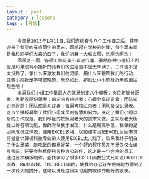 ```yaml
---
layout : post
category : lessons
tags : [开始]
---
```


        今天是2013年1月11日,我们连续奋斗八个工作日之后，终于       
    迎来了都变的有点陌生的周末，回想起在学校的时候，每个周末都    
    是我和同学们大喜的日子，我们抱着一大堆衣服，洗啊洗啊洗！     
        回顾这一周，各项工作有条不紊进行着，虽然各种小挫折不断    
    但是如果没有小挫折的话我们的生活岂不是太单调了，工作岂不是       
    太没劲了，拿什么来激发我们的灵感，用什么来鞭策我们的行动，       
    这些小挫折是不可或缺的。既然如此，那就让小小的挫折来的更猛      
    烈些吧！       
        本周我们小组工作量最大的就是制定八个模板：岗位职能分配      
    表；考勤答题记录表；知识问答统计表；心得分享评定表；团队知       
    识测验题；团队成员互评表；每周考核汇总表；团队会议记录表。     
    这八个模板凝聚了我们小组成员的智慧和努力，决定了我们小组以        
    后的工作规范，我们尽量的按照吴老大的要求来做，去实现老大所     
    提出的各项功能，做的时候我才发现，什么是眼高手低，我做的是     
    团队成员互评表，使用EXCEL表格，以前根本没把EXCEL当回事觉       
    得堂堂计算机科技专业的人使用EXCEL太儿戏了，后来我终于明白      
    了什么是菜，能吃饭的都是好菜，一个好的程序员并不是仅仅会编         
    写代码，还要会熟练使用各种办公软件，这才是一个合格的员工，        
    通过此次模板制作，查找学习了很多EXCEL函数公式比如说COUNTIF         
    函数、RANK函数、INDIRECT函数，使我的办公软件使用能力得到了          
    一次较大的提升，这可以说是这段实习期内取得的最好的收获。
